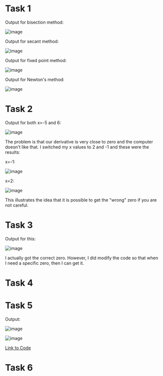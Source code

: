 # Task 1

Output for bisection method:

![image](https://user-images.githubusercontent.com/89805209/140004388-80c5c0e0-8def-46e0-b8ce-c16553127b7d.png)


Output for secant method:

![image](https://user-images.githubusercontent.com/89805209/140004339-4dd07157-8fcf-49cd-878a-8cf5c79b5556.png)

Output for fixed point method:

![image](https://user-images.githubusercontent.com/89805209/140004421-1704da56-2c0a-40d1-b505-962d56d2cbd6.png)

Output for Newton's method:

![image](https://user-images.githubusercontent.com/89805209/140004629-c6c89b86-f59f-4a54-8d53-3dd0806aa585.png)



# Task 2

Output for both x=-5 and 6:

![image](https://user-images.githubusercontent.com/89805209/140004796-7b6c85fc-7ab0-4fbf-94ef-1d8367f3acb4.png)

The problem is that our derivative is very close to zero and the computer doesn't like that. I switched my x values to 2 and -1 and these were the results:

x=-1:

![image](https://user-images.githubusercontent.com/89805209/140006083-b46d0900-6aa7-435c-87b2-cb9cb5723c3c.png)

x=2:

![image](https://user-images.githubusercontent.com/89805209/140006099-4ce39786-cb73-4e25-a00f-338d942e1269.png)

This illustrates the idea that it is possible to get the "wrong" zero if you are not careful.


# Task 3

Output for this:

![image](https://user-images.githubusercontent.com/89805209/140006204-9ba94c91-2030-44d4-8a4c-27d4ac7ae47f.png)

I actually got the correct zero. However, I did modify the code so that when I need a specific zero, then I can get it.

# Task 4

# Task 5

Output:

![image](https://user-images.githubusercontent.com/89805209/140406582-2fad5669-bdf1-4844-8cbe-59512ac9c363.png)

![image](https://user-images.githubusercontent.com/89805209/140406605-6fc3c5d7-32cf-4cee-95f4-e4ad06dd8dfa.png)

[Link to Code](https://github.com/SethCorb/math4610/blob/e65edf507ee24fc65809d8a87be74c33a8c1ea49/software/Bunch%20of%20Zeroes.py)

# Task 6

